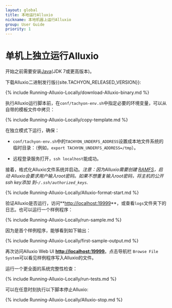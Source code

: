```yaml
---
layout: global
title: 本地运行Alluxio
nickname: 本地机器上运行Alluxio
group: User Guide
priority: 1
---
```


# 单机上独立运行Alluxio

开始之前需要安装[Java](Java-Setup.html)(JDK 7或更高版本)。

下载Alluxio二进制发行版{{site.TACHYON_RELEASED_VERSION}}:

{% include Running-Alluxio-Locally/download-Alluxio-binary.md %}

执行Alluxio运行脚本前，在`conf/tachyon-env.sh`中指定必要的环境变量，可以从自带的模板文件中拷贝：

{% include Running-Alluxio-Locally/copy-template.md %}

在独立模式下运行，确保：

* `conf/tachyon-env.sh`中的`TACHYON_UNDERFS_ADDRESS`设置成本地文件系统的临时目录：（例如，`export TACHYON_UNDERFS_ADDRESS=/tmp`）。

* 远程登录服务打开，`ssh localhost`能成功。

接着，格式化Alluxio文件系统并启动。*注意：因为Alluxio需要创建
[RAMFS](https://www.kernel.org/doc/Documentation/filesystems/ramfs-rootfs-initramfs.txt)，启动
Alluxio会要求用户输入root密码。如果不想重复输入root密码，将主机的公开ssh key添加
到`~/.ssh/authorized_keys`.*

{% include Running-Alluxio-Locally/Alluxio-format-start.md %}

验证Alluxio是否运行，访问**[http://localhost:19999](http://localhost:19999)**，或查看`logs`文件夹下的
日志。也可以运行一个样例程序：

{% include Running-Alluxio-Locally/run-sample.md %}

因为是首个样例程序，能够看到如下输出：

{% include Running-Alluxio-Locally/first-sample-output.md %}

再次访问Alluxio Web UI **[http://localhost:19999](http://localhost:19999)**。点击导航栏
`Browse File System`可以看见样例程序写入Alluxio的文件。


运行一个更全面的系统完整性检查：

{% include Running-Alluxio-Locally/run-tests.md %}

可以在任意时刻执行以下脚本停止Alluxio:

{% include Running-Alluxio-Locally/Alluxio-stop.md %}
